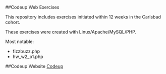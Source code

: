##Codeup Web Exercises

This repository includes exercises initiated within 12 weeks in the Carlsbad cohort. 

These exercises were created with Linux/Apache/MySQL/PHP.

Most notable:

- fizzbuzz.php
- hw_w2_p1.php

##Codeup Website
<a href="www.codeup.com">Codeup</a>
